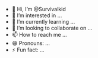 - 👋 Hi, I’m @Survivalkid
- 👀 I’m interested in ...
- 🌱 I’m currently learning ...
- 💞️ I’m looking to collaborate on ...
- 📫 How to reach me ...
- 😄 Pronouns: ...
- ⚡ Fun fact: ...

<!---
Survivalkid/Survivalkid is a ✨ special ✨ repository because its `README.md` (this file) appears on your GitHub profile.
You can click the Preview link to take a look at your changes.
--->
